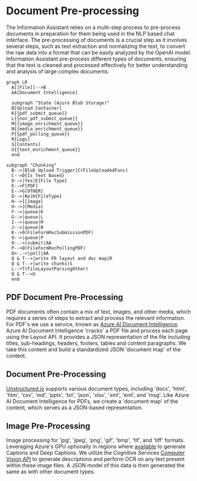 # Document Pre-processing
The Information Assistant relies on a multi-step process to pre-process documents in preparation for them being used in the NLP based chat interface. 
The pre-processing of documents is a crucial step as it involves several steps, such as text extraction and normalizing the text, to convert the raw data into a format that can be easily analyzed by the OpenAI model. Information Assistant pre-process different types of documents, ensuring that the text is cleaned and processed effectively for better understanding and analysis of large complex documents.

```mermaid
graph LR
  A[[File]]-->B
  AA[Document Intelligence]

  subgraph "State (Azure Blob Storage)"
  B[Upload Container]
  K{{pdf_submit_queue}}
  L{{non_pdf_submit_queue}}
  M{{image_enrichment_queue}}
  N{{media_enrichment_queue}}
  P{{pdf_polling_queue}}
  R[Logs]
  S[Contents]
  U{{text_enrichment_queue}}
  end

subgraph "Chunking"
  B-->|Blob Upload Trigger|C(FileUploadedFunc)
  C-->D{Is Text Based}
  D-->|Yes|E{File Type}
  E-->F[PDF]
  E-->G[OTHER]
  D-->|No|H{FileType}
  H-->I[Image]
  H-->J[Media]
  F-->|queue|K
  G-->|queue|L
  I-->|queue|M
  J-->|queue|N
  K-->O(FileFormRecSubmissionPDF)
  O-->|queue|P
  O-.->|submit|AA
  P-->Q(FileFormRecPollingPDF)
  Q<-.->|poll|AA
  Q & T-->|write FR layout and doc map|R
  Q & T-->|write chunks|S
  L-->T(FileLayoutParsingOther)
  Q & T-->U
  end

```

## PDF Document Pre-Processing

PDF documents often contain a mix of text, images, and other media, which requires a series of steps to extract and process the relevant information.
For PDF's we use a service, known as [Azure AI Document Intelligence](https://learn.microsoft.com/en-us/azure/ai-services/document-intelligence/overview?view=doc-intel-3.1.0). Azure AI Document Intelligence 'cracks' a PDF file and process each page using the Layout API. It provides a JSON representation of the file including titles, sub-headings, headers, footers, tables and content paragraphs. We take this content and build a standardized JSON 'document map' of the content.

## Document Pre-Processing

[Unstructured.io](https://unstructured.io/) supports various document types, including 'docx', 'html', 'htm', 'csv', 'md', 'pptx', 'txt', 'json', 'xlsx', 'xml', 'eml', and 'msg'. Like Azure AI Document Intelligence for PDFs, we create a 'document map' of the content, which serves as a JSON-based representation.

## Image Pre-Processing

Image processing for 'jpg', 'jpeg', 'png', 'gif', 'bmp', 'tif', and 'tiff' formats. Leveraging Azure's GPU optionally in regions where [available](https://learn.microsoft.com/en-us/azure/container-instances/container-instances-region-availability) to generate Captions and Deep Captions. We utilize the Cognitive Services [Computer Vision API](https://azure.microsoft.com/en-us/resources/cloud-computing-dictionary/what-is-computer-vision/?ef_id=_k_f4f6deceb1b41be24ecebbf7bfa0a48b_k_&OCID=AIDcmme9zx2qiz_SEM__k_f4f6deceb1b41be24ecebbf7bfa0a48b_k_&msclkid=f4f6deceb1b41be24ecebbf7bfa0a48b#object-classification) to generate descriptions and perform OCR on any text present within these image files. A JSON model of this data is then generated the same as with other document types.

